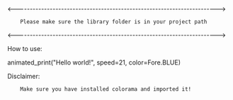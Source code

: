 <----------------------------------------------------------------------->

        Please make sure the library folder is in your project path

<----------------------------------------------------------------------->


How to use:

animated_print("Hello world!", speed=21, color=Fore.BLUE)





Disclaimer: 

        Make sure you have installed colorama and imported it!